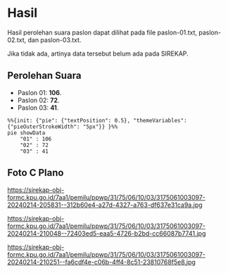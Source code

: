 # Hasil

Hasil perolehan suara paslon dapat dilihat pada file paslon-01.txt, paslon-02.txt, dan paslon-03.txt.

Jika tidak ada, artinya data tersebut belum ada pada SIREKAP.

## Perolehan Suara

 * Paslon 01: **106**.
 * Paslon 02: **72**.
 * Paslon 03: **41**.

```mermaid
%%{init: {"pie": {"textPosition": 0.5}, "themeVariables": {"pieOuterStrokeWidth": "5px"}} }%%
pie showData
    "01" : 106
    "02" : 72
    "03" : 41
```
## Foto C Plano

https://sirekap-obj-formc.kpu.go.id/7aa1/pemilu/ppwp/31/75/06/10/03/3175061003097-20240214-205831--312b60e4-a27d-4327-a763-df637e31ca9a.jpg

https://sirekap-obj-formc.kpu.go.id/7aa1/pemilu/ppwp/31/75/06/10/03/3175061003097-20240214-210048--72403ed5-eaa5-4726-b2bd-cc66087b7741.jpg

https://sirekap-obj-formc.kpu.go.id/7aa1/pemilu/ppwp/31/75/06/10/03/3175061003097-20240214-210251--fa6cdf4e-c06b-4ff4-8c51-23810768f5e8.jpg
